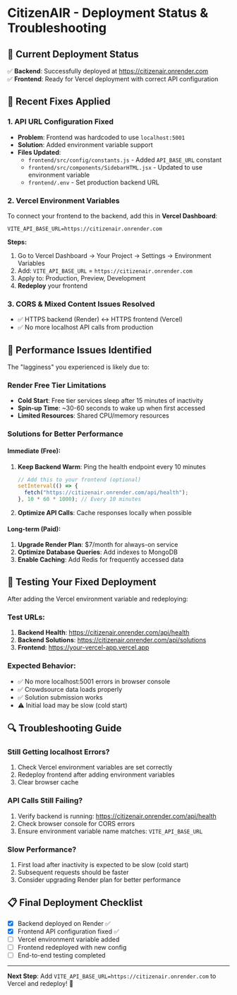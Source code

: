# CitizenAIR - Deployment Status & Troubleshooting

## 🎉 **Current Deployment Status**

✅ **Backend**: Successfully deployed at https://citizenair.onrender.com  
✅ **Frontend**: Ready for Vercel deployment with correct API configuration

## 🔧 **Recent Fixes Applied**

### 1. **API URL Configuration Fixed**

- **Problem**: Frontend was hardcoded to use `localhost:5001`
- **Solution**: Added environment variable support
- **Files Updated**:
  - `frontend/src/config/constants.js` - Added `API_BASE_URL` constant
  - `frontend/src/components/SidebarHTML.jsx` - Updated to use environment variable
  - `frontend/.env` - Set production backend URL

### 2. **Vercel Environment Variables**

To connect your frontend to the backend, add this in **Vercel Dashboard**:

```env
VITE_API_BASE_URL=https://citizenair.onrender.com
```

**Steps:**

1. Go to Vercel Dashboard → Your Project → Settings → Environment Variables
2. Add: `VITE_API_BASE_URL` = `https://citizenair.onrender.com`
3. Apply to: Production, Preview, Development
4. **Redeploy** your frontend

### 3. **CORS & Mixed Content Issues Resolved**

- ✅ HTTPS backend (Render) ↔ HTTPS frontend (Vercel)
- ✅ No more localhost API calls from production

## 🚨 **Performance Issues Identified**

The "lagginess" you experienced is likely due to:

### **Render Free Tier Limitations**

- **Cold Start**: Free tier services sleep after 15 minutes of inactivity
- **Spin-up Time**: ~30-60 seconds to wake up when first accessed
- **Limited Resources**: Shared CPU/memory resources

### **Solutions for Better Performance**

#### **Immediate (Free):**

1. **Keep Backend Warm**: Ping the health endpoint every 10 minutes

   ```javascript
   // Add this to your frontend (optional)
   setInterval(() => {
     fetch("https://citizenair.onrender.com/api/health");
   }, 10 * 60 * 1000); // Every 10 minutes
   ```

2. **Optimize API Calls**: Cache responses locally when possible

#### **Long-term (Paid):**

1. **Upgrade Render Plan**: $7/month for always-on service
2. **Optimize Database Queries**: Add indexes to MongoDB
3. **Enable Caching**: Add Redis for frequently accessed data

## 🧪 **Testing Your Fixed Deployment**

After adding the Vercel environment variable and redeploying:

### **Test URLs:**

1. **Backend Health**: https://citizenair.onrender.com/api/health
2. **Backend Solutions**: https://citizenair.onrender.com/api/solutions
3. **Frontend**: https://your-vercel-app.vercel.app

### **Expected Behavior:**

- ✅ No more localhost:5001 errors in browser console
- ✅ Crowdsource data loads properly
- ✅ Solution submission works
- ⚠️ Initial load may be slow (cold start)

## 🔍 **Troubleshooting Guide**

### **Still Getting localhost Errors?**

1. Check Vercel environment variables are set correctly
2. Redeploy frontend after adding environment variables
3. Clear browser cache

### **API Calls Still Failing?**

1. Verify backend is running: https://citizenair.onrender.com/api/health
2. Check browser console for CORS errors
3. Ensure environment variable name matches: `VITE_API_BASE_URL`

### **Slow Performance?**

1. First load after inactivity is expected to be slow (cold start)
2. Subsequent requests should be faster
3. Consider upgrading Render plan for better performance

## 📋 **Final Deployment Checklist**

- [x] Backend deployed on Render ✅
- [x] Frontend API configuration fixed ✅
- [ ] Vercel environment variable added
- [ ] Frontend redeployed with new config
- [ ] End-to-end testing completed

---

**Next Step**: Add `VITE_API_BASE_URL=https://citizenair.onrender.com` to Vercel and redeploy! 🚀
